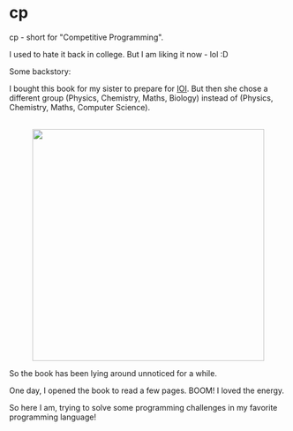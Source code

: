 # cp

cp - short for "Competitive Programming".

I used to hate it back in college. But I am liking it now - lol :D

Some backstory:

I bought this book for my sister to prepare for [IOI](https://ioinformatics.org/). But then she chose a different group (Physics, Chemistry, Maths, Biology) instead of (Physics, Chemistry, Maths, Computer Science).

<p align="center">
<br />
<img src="https://github.com/user-attachments/assets/0d1873fd-d79b-45eb-b530-27c3139e57f5" height="420px" style="max-width: 100%;" />
<br />
</p>

So the book has been lying around unnoticed for a while.

One day, I opened the book to read a few pages. BOOM! I loved the energy.

So here I am, trying to solve some programming challenges in my favorite programming language!
